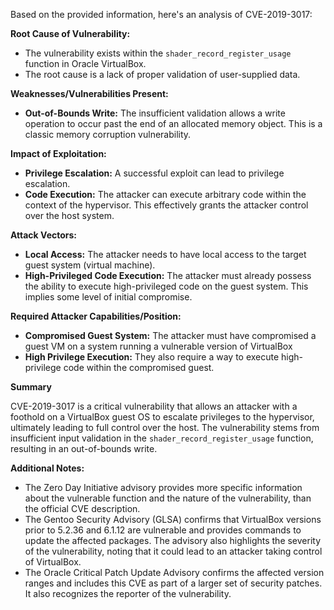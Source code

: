 Based on the provided information, here's an analysis of CVE-2019-3017:

**Root Cause of Vulnerability:**

*   The vulnerability exists within the `shader_record_register_usage` function in Oracle VirtualBox.
*   The root cause is a lack of proper validation of user-supplied data.

**Weaknesses/Vulnerabilities Present:**

*   **Out-of-Bounds Write:** The insufficient validation allows a write operation to occur past the end of an allocated memory object. This is a classic memory corruption vulnerability.

**Impact of Exploitation:**

*   **Privilege Escalation:** A successful exploit can lead to privilege escalation.
*   **Code Execution:** The attacker can execute arbitrary code within the context of the hypervisor. This effectively grants the attacker control over the host system.

**Attack Vectors:**

*   **Local Access:** The attacker needs to have local access to the target guest system (virtual machine).
*   **High-Privileged Code Execution:** The attacker must already possess the ability to execute high-privileged code on the guest system. This implies some level of initial compromise.

**Required Attacker Capabilities/Position:**

*   **Compromised Guest System:** The attacker must have compromised a guest VM on a system running a vulnerable version of VirtualBox
*   **High Privilege Execution:** They also require a way to execute high-privilege code within the compromised guest.

**Summary**

CVE-2019-3017 is a critical vulnerability that allows an attacker with a foothold on a VirtualBox guest OS to escalate privileges to the hypervisor, ultimately leading to full control over the host. The vulnerability stems from insufficient input validation in the `shader_record_register_usage` function, resulting in an out-of-bounds write.

**Additional Notes:**

*   The Zero Day Initiative advisory provides more specific information about the vulnerable function and the nature of the vulnerability, than the official CVE description.
*   The Gentoo Security Advisory (GLSA) confirms that VirtualBox versions prior to 5.2.36 and 6.1.12 are vulnerable and provides commands to update the affected packages. The advisory also highlights the severity of the vulnerability, noting that it could lead to an attacker taking control of VirtualBox.
*   The Oracle Critical Patch Update Advisory confirms the affected version ranges and includes this CVE as part of a larger set of security patches. It also recognizes the reporter of the vulnerability.